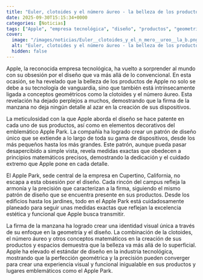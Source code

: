 ```yaml
---
title: "Euler, clotoides y el número áureo - la belleza de los productos de Apple va más allá de la tecnología, también es geometría"
date: 2025-09-30T15:15:34+0000
categories: [Noticias]
tags: ["Apple", "empresa tecnológica", "diseño", "productos", "geometría", "número áureo", "SEO."]
cover:
  image: "/images/noticias/Euler__clotoides_y_el_n_mero__ureo__la_b.png"
  alt: "Euler, clotoides y el número áureo - la belleza de los productos de Apple va más allá de la tecnología, también es geometría"
  hidden: false
---
```


Apple, la reconocida empresa tecnológica, ha vuelto a sorprender al mundo con su obsesión por el diseño que va más allá de lo convencional. En esta ocasión, se ha revelado que la belleza de los productos de Apple no solo se debe a su tecnología de vanguardia, sino que también está intrínsecamente ligada a conceptos geométricos como la clotoides y el número áureo. Esta revelación ha dejado perplejos a muchos, demostrando que la firma de la manzana no deja ningún detalle al azar en la creación de sus dispositivos.

La meticulosidad con la que Apple aborda el diseño se hace patente en cada uno de sus productos, así como en elementos decorativos del emblemático Apple Park. La compañía ha logrado crear un patrón de diseño único que se extiende a lo largo de toda su gama de dispositivos, desde los más pequeños hasta los más grandes. Este patrón, aunque pueda pasar desapercibido a simple vista, revela medidas exactas que obedecen a principios matemáticos precisos, demostrando la dedicación y el cuidado extremo que Apple pone en cada detalle.

El Apple Park, sede central de la empresa en Cupertino, California, no escapa a esta obsesión por el diseño. Cada rincón del campus refleja la armonía y la precisión que caracterizan a la firma, siguiendo el mismo patrón de diseño que se encuentra presente en sus productos. Desde los edificios hasta los jardines, todo en el Apple Park está cuidadosamente planeado para seguir unas medidas exactas que reflejan la excelencia estética y funcional que Apple busca transmitir.

La firma de la manzana ha logrado crear una identidad visual única a través de su enfoque en la geometría y el diseño. La combinación de la clotoides, el número áureo y otros conceptos matemáticos en la creación de sus productos y espacios demuestra que la belleza va más allá de lo superficial. Apple ha elevado el estándar de diseño en la industria tecnológica, mostrando que la perfección geométrica y la precisión pueden converger para crear una experiencia visual y funcional inigualable en sus productos y lugares emblemáticos como el Apple Park.
